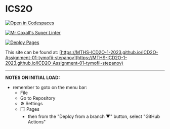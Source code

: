 # ICS2O

[![Open in Codespaces](https://classroom.github.com/assets/launch-codespace-7f7980b617ed060a017424585567c406b6ee15c891e84e1186181d67ecf80aa0.svg)](https://classroom.github.com/open-in-codespaces?assignment_repo_id=14041058)

[![Mr Coxall's Super Linter](https://github.com/MTHS-ICD2O-1-2023/ICD2O-Assignment-01-tymofii-stepanov/workflows/Mr%20Coxall's%20Super%20Linter/badge.svg)](https://github.com/MTHS-ICD2O-1-2023/ICD2O-Assignment-01-tymofii-stepanov/actions)

[![Deploy Pages](https://github.com/MTHS-ICD2O-1-2023/ICD2O-Assignment-01-tymofii-stepanov/workflows/Deploy%20Pages/badge.svg)](https://github.com/MTHS-ICD2O-1-2023/ICD2O-Assignment-01-tymofii-stepanov/actions)

This site can be found at: [https://MTHS-ICD2O-1-2023.github.io/ICD2O-Assignment-01-tymofii-stepanov](https://MTHS-ICD2O-1-2023.github.io/ICD2O-Assignment-01-tymofii-stepanov)

---

**NOTES ON INITIAL LOAD:**
- remember to goto on the menu bar:
  - File
  - Go to Repository
  - ⚙ Settings
  - 🗔 Pages
    - then from the "Deploy from a branch ▼" button, select "GitHub Actions"
